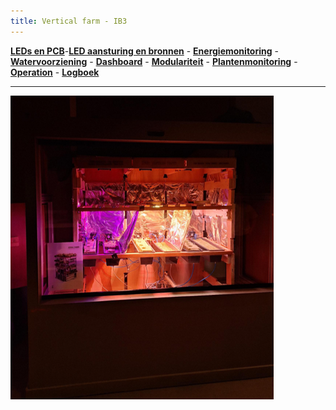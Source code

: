 ```yaml
---
title: Vertical farm - IB3
---
```


[**LEDs en PCB**](inhoud/leds/)-[**LED aansturing en bronnen**](inhoud/aansturingLEDs/) - [**Energiemonitoring**](inhoud/energiemonitoring/) - [**Watervoorziening**](inhoud/aquaMonitoring/) - [**Dashboard**](inhoud/dashboard/) - [**Modulariteit**](inhoud/modulariteit/) - [**Plantenmonitoring**](inhoud/plantensensor/) - [**Operation**](inhoud/operation/) - [**Logboek**](inhoud/logbook/)

---


![](inhoud/images/verticalfarmcloset.png)
